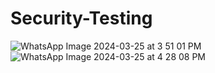 # Security-Testing

![WhatsApp Image 2024-03-25 at 3 51 01 PM](https://github.com/SaimaNova12/Security-Testing/assets/76209488/44b5c599-f71e-47db-ad14-e915a05e03a1)
![WhatsApp Image 2024-03-25 at 4 28 08 PM](https://github.com/SaimaNova12/Security-Testing/assets/76209488/c923838f-ecb8-4d6d-85e6-ccc873885ebc)
